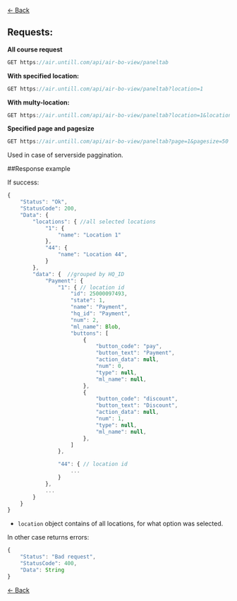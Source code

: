 [← Back](README.md)

## Requests:

**All course request**
```javascript
GET https://air.untill.com/api/air-bo-view/paneltab
```

**With specified location:**

```javascript
GET https://air.untill.com/api/air-bo-view/paneltab?location=1
```

**With multy-location:**

```javascript
GET https://air.untill.com/api/air-bo-view/paneltab?location=1&location=44&location=654
```

**Specified page and pagesize**
```javascript
GET https://air.untill.com/api/air-bo-view/paneltab?page=1&pagesize=50
```
Used in case of serverside paggination.

##Response example

If success:

```javascript
{
    "Status": "Ok",
    "StatusCode": 200,
    "Data": {
        "locations": { //all selected locations
            "1": {
                "name": "Location 1"
            },
            "44": {
                "name": "Location 44",
            }
        },
        "data": {  //grouped by HQ_ID 
            "Payment": { 
                "1": { // location id
                    "id": 25000097493,
                    "state": 1,
                    "name": "Payment",
                    "hq_id": "Payment",
                    "num": 2,
                    "ml_name": Blob,
                    "buttons": [
                        {
                            "button_code": "pay",
                            "button_text": "Payment",
                            "action_data": null,
                            "num": 0,
                            "type": null,
                            "ml_name": null,
                        },
                        {
                            "button_code": "discount",
                            "button_text": "Discount",
                            "action_data": null,
                            "num": 1,
                            "type": null,
                            "ml_name": null,
                        },
                    ]
                },

                "44": { // location id
                    ...
                }
            },
            ...  
        }
    }
}
```

- `location` object contains of all locations, for what option was selected.

In other case returns errors:

```javascript
{
    "Status": "Bad request",
    "StatusCode": 400,
    "Data": String
}
```

[← Back](README.md)